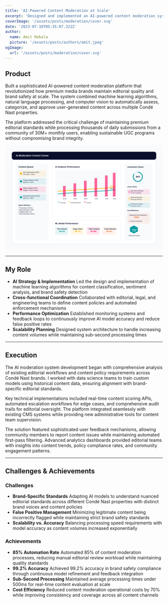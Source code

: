```yaml
---
title: 'AI-Powered Content Moderation at Scale'
excerpt: 'Designed and implemented an AI-powered content moderation system that automated 85% of editorial review processes while maintaining 99.2% accuracy in brand safety compliance across 30M+ monthly users and thousands of daily content submissions.'
coverImage: '/assets/posts/moderation/cover.svg'
date: '2023-07-10T05:35:07.322Z'
author:
  name: Amit Rebala
  picture: '/assets/posts/authors/amit.jpeg'
ogImage:
  url: '/assets/posts/moderation/cover.svg'
---
```


## Product

Built a sophisticated AI-powered content moderation platform that revolutionized how premium media brands maintain editorial quality and brand safety at scale. The system combined machine learning algorithms, natural language processing, and computer vision to automatically assess, categorize, and approve user-generated content across multiple Condé Nast properties.

The platform addressed the critical challenge of maintaining premium editorial standards while processing thousands of daily submissions from a community of 30M+ monthly users, enabling sustainable UGC programs without compromising brand integrity.

![AI Moderation Control Center](/assets/posts/moderation/example.svg)

---
 
## My Role
* **AI Strategy & Implementation** Led the design and implementation of machine learning algorithms for content classification, sentiment analysis, and brand safety detection
* **Cross-functional Coordination** Collaborated with editorial, legal, and engineering teams to define content policies and automated enforcement mechanisms
* **Performance Optimization** Established monitoring systems and feedback loops to continuously improve AI model accuracy and reduce false positive rates
* **Scalability Planning** Designed system architecture to handle increasing content volumes while maintaining sub-second processing times

---

## Execution

The AI moderation system development began with comprehensive analysis of existing editorial workflows and content policy requirements across Condé Nast brands. I worked with data science teams to train custom models using historical content data, ensuring alignment with brand-specific editorial standards.

Key technical implementations included real-time content scoring APIs, automated escalation workflows for edge cases, and comprehensive audit trails for editorial oversight. The platform integrated seamlessly with existing CMS systems while providing new administrative tools for content team supervision.

The solution featured sophisticated user feedback mechanisms, allowing community members to report content issues while maintaining automated first-pass filtering. Advanced analytics dashboards provided editorial teams with insights into content trends, policy compliance rates, and community engagement patterns.

---

## Challenges & Achievements

### Challenges
* **Brand-Specific Standards** Adapting AI models to understand nuanced editorial standards across different Condé Nast properties with distinct brand voices and content policies
* **False Positive Management** Minimizing legitimate content being incorrectly flagged while maintaining strict brand safety standards
* **Scalability vs. Accuracy** Balancing processing speed requirements with model accuracy as content volumes increased exponentially

### Achievements
* **85% Automation Rate** Automated 85% of content moderation processes, reducing manual editorial review workload while maintaining quality standards
* **99.2% Accuracy** Achieved 99.2% accuracy in brand safety compliance through continuous model refinement and feedback integration
* **Sub-Second Processing** Maintained average processing times under 500ms for real-time content evaluation at scale
* **Cost Efficiency** Reduced content moderation operational costs by 70% while improving consistency and coverage across all content channels